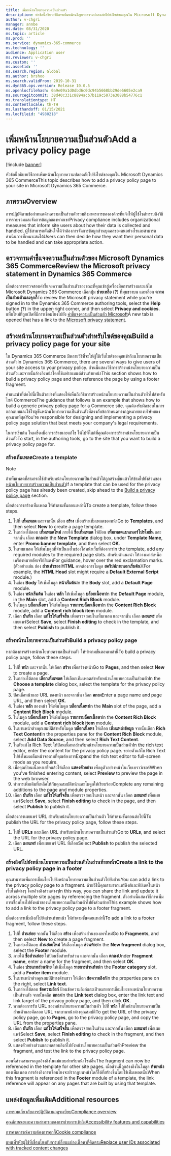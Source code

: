 ```yaml
---
title: เพิ่มหน้านโยบายความเป็นส่วนตัว
description: หัวข้อนี้อธิบายวิธีการเพิ่มหน้านโญบายความปลอดภัยไปยังไซต์ของคุณใน Microsoft Dynamics 365 Commerce
author: v-chgri
manager: annbe
ms.date: 08/31/2020
ms.topic: article
ms.prod: ''
ms.service: dynamics-365-commerce
ms.technology: ''
audience: Application user
ms.reviewer: v-chgri
ms.custom: ''
ms.assetid: ''
ms.search.region: Global
ms.author: brshoo
ms.search.validFrom: 2019-10-31
ms.dyn365.ops.version: Release 10.0.5
ms.openlocfilehash: 0a9e09a1d0dbd6c0dc94b5668bb29de6605e2ca9
ms.sourcegitcommit: 38d40c331c8894acb7b119c5073e3088b54776c1
ms.translationtype: HT
ms.contentlocale: th-TH
ms.lasthandoff: 01/15/2021
ms.locfileid: "4980218"
---
```

# <a name="add-a-privacy-policy-page"></a><span data-ttu-id="53b69-103">เพิ่มหน้านโยบายความเป็นส่วนตัว</span><span class="sxs-lookup"><span data-stu-id="53b69-103">Add a privacy policy page</span></span>


[!include [banner](includes/banner.md)]

<span data-ttu-id="53b69-104">หัวข้อนี้อธิบายวิธีการเพิ่มหน้านโญบายความปลอดภัยไปยังไซต์ของคุณใน Microsoft Dynamics 365 Commerce</span><span class="sxs-lookup"><span data-stu-id="53b69-104">This topic describes how to add a privacy policy page to your site in Microsoft Dynamics 365 Commerce.</span></span>

## <a name="overview"></a><span data-ttu-id="53b69-105">ภาพรวม</span><span class="sxs-lookup"><span data-stu-id="53b69-105">Overview</span></span>

<span data-ttu-id="53b69-106">การปฏิบัติตามข้อกำหนดด้านความเป็นส่วนตัวรวมถึงมาตรการขององค์กรที่แจ้งให้ผู้ใช้ไซต์ทราบถึงวิธีการรวบรวมและจัดการข้อมูลของพวกเขา</span><span class="sxs-lookup"><span data-stu-id="53b69-106">Privacy compliance includes organizational measures that inform site users about how their data is collected and handled.</span></span> <span data-ttu-id="53b69-107">ผู้ใช้สามารถตัดสินใจได้ว่าต้องการจัดการข้อมูลส่วนบุคคลของตนอย่างไรและสามารถดำเนินการที่เหมาะสมได้</span><span class="sxs-lookup"><span data-stu-id="53b69-107">Users can then decide how they want their personal data to be handled and can take appropriate action.</span></span>

## <a name="review-the-microsoft-privacy-statement-in-dynamics-365-commerce"></a><span data-ttu-id="53b69-108">ตรวจทานคำชี้แจงความเป็นส่วนตัวของ Microsoft Dynamics 365 Commerce</span><span class="sxs-lookup"><span data-stu-id="53b69-108">Review the Microsoft privacy statement in Dynamics 365 Commerce</span></span>

<span data-ttu-id="53b69-109">เมื่อต้องการตรวจสอบคำชี้แจงความเป็นส่วนตัวของขณะที่คุณเข้าสู่เครื่องมือการสร้างและแก้ไข Microsoft Dynamics 365 Commerce เลือกปุ่ม **ช่วยเหลือ** (**?**) ที่มุมขวาบน และเลือก **ความเป็นส่วนตัวและคุกกี้**</span><span class="sxs-lookup"><span data-stu-id="53b69-109">To review the Microsoft privacy statement while you're signed in to the Dynamics 365 Commerce authoring tools, select the **Help** button (**?**) in the upper-right corner, and then select **Privacy and cookies**.</span></span> <span data-ttu-id="53b69-110">แท็บใหม่ที่ถูกเปิดที่มีการเชื่อมโยงไปยัง [คำชี้แจงความเป็นส่วนตัว Microsoft](https://privacy.microsoft.com/privacystatement)</span><span class="sxs-lookup"><span data-stu-id="53b69-110">A new tab is opened that has a link to the [Microsoft privacy statement](https://privacy.microsoft.com/privacystatement).</span></span>

## <a name="build-a-privacy-policy-page-for-your-site"></a><span data-ttu-id="53b69-111">สร้างหน้านโยบายความเป็นส่วนตัวสำหรับไซต์ของคุณ</span><span class="sxs-lookup"><span data-stu-id="53b69-111">Build a privacy policy page for your site</span></span>

<span data-ttu-id="53b69-112">ใน Dynamics 365 Commerce มีหลายวิธีที่จะให้ผู้ใช้เว็บไซต์ของคุณเข้าถึงนโยบายความเป็นส่วนตัว</span><span class="sxs-lookup"><span data-stu-id="53b69-112">In Dynamics 365 Commerce, there are several ways to give users of your site access to your privacy policy.</span></span> <span data-ttu-id="53b69-113">ส่วนนี้แสดงวิธีการสร้างหน้านโยบายความเป็นส่วนตัวและจากนั้นอ้างอิงหน้าโดยใช้แฟรกเมนต์ส่วนท้ายหน้า</span><span class="sxs-lookup"><span data-stu-id="53b69-113">This section shows how to build a privacy policy page and then reference the page by using a footer fragment.</span></span>

<span data-ttu-id="53b69-114">คำแนะนำที่ต่อไปนี้เป็นตัวอย่างที่แสดงให้เห็นถึงวิธีการสร้างหน้านโยบายความเป็นส่วนตัวทั่วไปสำหรับไซต์ Commerce</span><span class="sxs-lookup"><span data-stu-id="53b69-114">The guidance that follows is an example that shows how to build a generic privacy policy page for a Commerce site.</span></span> <span data-ttu-id="53b69-115">คุณต้องรับผิดชอบในการออกแบบและใช้โซลูชันหน้านโยบายความเป็นส่วนตัวที่ตรงกับข้อกำหนดทางกฎหมายของบริษัทของคุณมากที่สุด</span><span class="sxs-lookup"><span data-stu-id="53b69-115">You're responsible for designing and implementing a privacy policy page solution that best meets your company's legal requirements.</span></span>

<span data-ttu-id="53b69-116">ในการเริ่มต้น ในเครื่องมือการสร้างและแก้ไข ให้ไปที่ไซต์ที่คุณต้องการสร้างหน้านโยบายความเป็นส่วนตัว</span><span class="sxs-lookup"><span data-stu-id="53b69-116">To start, in the authoring tools, go to the site that you want to build a privacy policy page for.</span></span>

### <a name="create-a-template"></a><span data-ttu-id="53b69-117">สร้างเท็มเพลต</span><span class="sxs-lookup"><span data-stu-id="53b69-117">Create a template</span></span>

> [!NOTE]
> <span data-ttu-id="53b69-118">ถ้าเท็มเพลตที่สามารถใช้สำหรับหน้านโยบายความเป็นส่วนตัวได้ถูกสร้างขึ้นแล้วให้ข้ามไปยังส่วนของ [หน้านโยบายการสร้างความเป็นส่วนตัว](#build-a-privacy-policy-page)</span><span class="sxs-lookup"><span data-stu-id="53b69-118">If a template that can be used for the privacy policy page has already been created, skip ahead to the [Build a privacy policy page](#build-a-privacy-policy-page) section.</span></span>

<span data-ttu-id="53b69-119">เมื่อต้องการสร้างเท็มเพลต ให้ทำตามขั้นตอนเหล่านี้</span><span class="sxs-lookup"><span data-stu-id="53b69-119">To create a template, follow these steps.</span></span>

1. <span data-ttu-id="53b69-120">ไปที่ **เท็มเพลต** และจากนั้น เลือก **สร้าง** เพื่อสร้างเท็มเพลตของหน้า</span><span class="sxs-lookup"><span data-stu-id="53b69-120">Go to **Templates**, and then select **New** to create a page template.</span></span>
1. <span data-ttu-id="53b69-121">ในกล่องโต้ตอบ **เท็มเพลตใหม่** ภายใต้ **ชื่อเท็มเพลต** ให้ป้อน **เท็มเพลตแบนเนอร์โปรโมชั่น** และจากนั้น เลือก **ตกลง**</span><span class="sxs-lookup"><span data-stu-id="53b69-121">In the **New Template** dialog box, under **Template Name**, enter **Promo banner template**, and then select **OK**.</span></span>
1. <span data-ttu-id="53b69-122">ในเทมเพลต ให้เพิ่มโมดูลที่จำเป็นลงในช่องใส่หน้าเว็บที่ต้องการ</span><span class="sxs-lookup"><span data-stu-id="53b69-122">In the template, add any required modules to the required page slots.</span></span> <span data-ttu-id="53b69-123">สำหรับคำแนะนำ ให้วางเมาส์เหนือเครื่องหมายอัศเจรีย์สีแดง</span><span class="sxs-lookup"><span data-stu-id="53b69-123">For guidance, hover over the red exclamation marks.</span></span> <span data-ttu-id="53b69-124">(ตัวอย่างเช่น ช่อง **ส่วนหัวของ HTML** อาจต้องการโมดูล **สคริปต์ภายนอกเริ่มต้น**)</span><span class="sxs-lookup"><span data-stu-id="53b69-124">(For example, the **HTML Head** slot might require a **Default External Script** module.)</span></span>
1. <span data-ttu-id="53b69-125">ในช่อง **Body** ให้เพิ่มโมดูล **หน้าเริ่มต้น**</span><span class="sxs-lookup"><span data-stu-id="53b69-125">In the **Body** slot, add a **Default Page** module.</span></span>
1. <span data-ttu-id="53b69-126">ในช่อง **หน้าเริ่มต้น** ในช่อง **หลัก** ให้เพิ่มโมดูล **บล็อกเนื้อหา**</span><span class="sxs-lookup"><span data-stu-id="53b69-126">In the **Default Page** module, in the **Main** slot, add a **Content Rich Block** module.</span></span>
1. <span data-ttu-id="53b69-127">ในโมดูล **บล็อกเนื้อหา** ให้เพิ่มโมดูล **รายการบล็อกเนื้อหา**</span><span class="sxs-lookup"><span data-stu-id="53b69-127">In the **Content Rich Block** module, add a **Content rich block item** module.</span></span>
1. <span data-ttu-id="53b69-128">เลือก **บันทึก** เลือก **แก้ไขให้เสร็จสิ้น** เพื่อตรวจสอบในเท็มเพลต และจากนั้น เลือก **เผยแพร่** เพื่อเผยแพร่</span><span class="sxs-lookup"><span data-stu-id="53b69-128">Select **Save**, select **Finish editing** to check in the template, and then select **Publish** to publish it.</span></span>

### <a name="build-a-privacy-policy-page"></a><span data-ttu-id="53b69-129">สร้างหน้านโยบายความเป็นส่วนตัว</span><span class="sxs-lookup"><span data-stu-id="53b69-129">Build a privacy policy page</span></span>

<span data-ttu-id="53b69-130">หากต้องการสร้างหน้านโยบายความเป็นส่วนตัว ให้ทำตามขั้นตอนเหล่านี้</span><span class="sxs-lookup"><span data-stu-id="53b69-130">To build a privacy policy page, follow these steps.</span></span>

1. <span data-ttu-id="53b69-131">ไปที่ **หน้า** และจากนั้น ให้เลือก **สร้าง** เพื่อสร้างหน้า</span><span class="sxs-lookup"><span data-stu-id="53b69-131">Go to **Pages**, and then select **New** to create a page.</span></span>
1. <span data-ttu-id="53b69-132">ในกล่องโต้ตอบ **เลือกเท็มเพลต** ให้เลือกเท็มเพลตสำหรับหน้านโยบายความเป็นส่วนตัว</span><span class="sxs-lookup"><span data-stu-id="53b69-132">In the **Choose a template** dialog box, select the template for the privacy policy page.</span></span>
1. <span data-ttu-id="53b69-133">ป้อนชื่อหน้าและ URL ของหน้า และจากนั้น เลือก **ตกลง**</span><span class="sxs-lookup"><span data-stu-id="53b69-133">Enter a page name and page URL, and then select **OK**.</span></span> 
1. <span data-ttu-id="53b69-134">ในช่อง **หลัก** ของหน้า ให้เพิ่มโมดูล **บล็อกเนื้อหา**</span><span class="sxs-lookup"><span data-stu-id="53b69-134">In the **Main** slot of the page, add a **Content Rich Block** module.</span></span>
1. <span data-ttu-id="53b69-135">ในโมดูล **บล็อกเนื้อหา** ให้เพิ่มโมดูล **รายการบล็อกเนื้อหา**</span><span class="sxs-lookup"><span data-stu-id="53b69-135">In the **Content Rich Block** module, add a **Content rich block item** module.</span></span>
1. <span data-ttu-id="53b69-136">ในบานหน้าต่างคุณสมบัติสำหรับโมดูล **บล็อกเนื้อหา** ให้เลือก **เพิ่มแหล่งข้อมูล** จากนั้นเลือก **Rich Text Content**</span><span class="sxs-lookup"><span data-stu-id="53b69-136">In the properties pane for the **Content Rich Block** module, select **Add Data Source**, and then select **Rich Text Content**.</span></span>
1. <span data-ttu-id="53b69-137">ในตัวแก้ไข Rich Text ให้ป้อนเนื้อหาสำหรับหน้านโยบายความเป็นส่วนตัว</span><span class="sxs-lookup"><span data-stu-id="53b69-137">In the rich text editor, enter the content for the privacy policy page.</span></span> <span data-ttu-id="53b69-138">ขยายตัวแก้ไข Rich Text ไปยังโหมดเต็มหน้าจอตามที่คุณต้องการ</span><span class="sxs-lookup"><span data-stu-id="53b69-138">Expand the rich text editor to full-screen mode as you require.</span></span>
1. <span data-ttu-id="53b69-139">เมื่อคุณป้อนเนื้อหาเสร็จแล้วให้เลือก **แสดงตัวอย่าง** เพื่อดูตัวอย่างหน้าในเว็บเบราว์เซอร์</span><span class="sxs-lookup"><span data-stu-id="53b69-139">When you've finished entering content, select **Preview** to preview the page in the web browser.</span></span>
1. <span data-ttu-id="53b69-140">ทำการเพิ่มเติมที่เหลือให้กับคุณสมบัติหน้าและโมดูลให้เรียบร้อย</span><span class="sxs-lookup"><span data-stu-id="53b69-140">Complete any remaining additions to the page and module properties.</span></span>
1. <span data-ttu-id="53b69-141">เลือก **บันทึก** เลือก **แก้ไขให้เสร็จสิ้น** เพื่อตรวจสอบในหน้า และจากนั้น เลือก **เผยแพร่** เพื่อเผยแพร่</span><span class="sxs-lookup"><span data-stu-id="53b69-141">Select **Save**, select **Finish editing** to check in the page, and then select **Publish** to publish it.</span></span>

<span data-ttu-id="53b69-142">เมื่อต้องการเผยแพร่ URL สำหรับหน้านโยบายความเป็นส่วนตัว ให้ทำตามขั้นตอนต่อไปนี้</span><span class="sxs-lookup"><span data-stu-id="53b69-142">To publish the URL for the privacy policy page, follow these steps.</span></span>

1. <span data-ttu-id="53b69-143">ไปที่ **URLs** และเลือก URL สำหรับหน้านโยบายความเป็นส่วนตัว</span><span class="sxs-lookup"><span data-stu-id="53b69-143">Go to **URLs**, and select the URL for the privacy policy page.</span></span>
1. <span data-ttu-id="53b69-144">เลือก **เผยแพร่** เพื่อเผยแพร่ URL ที่เลือก</span><span class="sxs-lookup"><span data-stu-id="53b69-144">Select **Publish** to publish the selected URL.</span></span>

### <a name="create-a-link-to-the-privacy-policy-page-in-a-footer"></a><span data-ttu-id="53b69-145">สร้างลิงก์ไปยังหน้านโยบายความเป็นส่วนตัวในส่วนท้ายหน้า</span><span class="sxs-lookup"><span data-stu-id="53b69-145">Create a link to the privacy policy page in a footer</span></span>

<span data-ttu-id="53b69-146">คุณสามารถเพิ่มการเชื่อมโยงไปยังหน้านโยบายความเป็นส่วนตัวไปยังส่วน</span><span class="sxs-lookup"><span data-stu-id="53b69-146">You can add a link to the privacy policy page to a fragment.</span></span> <span data-ttu-id="53b69-147">ด้วยวิธีนี้คุณสามารถแชร์ลิงก์และอัปเดตในหน้าเว็บไซต์ต่างๆ โดยอ้างอิงส่วนต่างๆ</span><span class="sxs-lookup"><span data-stu-id="53b69-147">In this way, you can share the link and update it across multiple site pages by referencing the fragment.</span></span> <span data-ttu-id="53b69-148">ตัวอย่างนี้แสดงวิธีการเพิ่มการเชื่อมโยงไปยังหน้าของนโยบายความเป็นส่วนตัวไปยังส่วนท้าย</span><span class="sxs-lookup"><span data-stu-id="53b69-148">This example shows how to add a link to the privacy policy page to a footer fragment.</span></span>

<span data-ttu-id="53b69-149">เมื่อต้องการเพิ่มลิงก์ไปยังส่วนท้ายหน้า ให้ทำตามขั้นตอนเหล่านี้</span><span class="sxs-lookup"><span data-stu-id="53b69-149">To add a link to a footer fragment, follow these steps.</span></span>

1. <span data-ttu-id="53b69-150">ไปที่ **ส่วนย่อย** จากนั้น ให้เลือก **สร้าง** เพื่อสร้างส่วนของเพจใหม่</span><span class="sxs-lookup"><span data-stu-id="53b69-150">Go to **Fragments**, and then select **New** to create a page fragment.</span></span>
1. <span data-ttu-id="53b69-151">ในกล่องโต้ตอบ **ส่วนย่อยใหม่** ให้เลือกโมดูล **ส่วนท้าย**</span><span class="sxs-lookup"><span data-stu-id="53b69-151">In the **New fragment** dialog box, select the **Footer** module.</span></span>
1. <span data-ttu-id="53b69-152">ภายใต้ **ชื่อส่วนย่อย** ให้ป้อนชื่อสำหรับส่วน และจากนั้น เลือก **ตกลง**</span><span class="sxs-lookup"><span data-stu-id="53b69-152">Under **Fragment name**, enter a name for the fragment, and then select **OK**.</span></span>
1. <span data-ttu-id="53b69-153">ในช่อง **ประเภทส่วนท้าย** ให้เพิ่มโมดูล **รายการส่วนท้าย**</span><span class="sxs-lookup"><span data-stu-id="53b69-153">In the **Footer category** slot, add a **Footer item** module.</span></span>
1. <span data-ttu-id="53b69-154">ในบานหน้าต่างคุณสมบัติทางด้านขวา ให้เลือก **ข้อความลิงก์**</span><span class="sxs-lookup"><span data-stu-id="53b69-154">In the properties pane on the right, select **Link text**.</span></span>
1. <span data-ttu-id="53b69-155">ในกล่องโต้ตอบ **ข้อความลิงก์** ป้อนข้อความลิงก์และเป้าหมายการเชื่อมโยงของหน้านโยบายความเป็นส่วนตัว จากนั้นคลิก **ตกลง**</span><span class="sxs-lookup"><span data-stu-id="53b69-155">In the **Link text** dialog box, enter the link text and link target of the privacy policy page, and then click **OK**.</span></span>
1. <span data-ttu-id="53b69-156">หากต้องการรับ URL ของหน้านโยบายความเป็นส่วนตัว ไปที่ **หน้า** ไปที่หน้านโยบายความเป็นส่วนตัวและคัดลอก URL จากบานหน้าต่างคุณสมบัติ</span><span class="sxs-lookup"><span data-stu-id="53b69-156">To get the URL of the privacy policy page, go to **Pages**, go to the privacy policy page, and copy the URL from the properties pane.</span></span>
1. <span data-ttu-id="53b69-157">เลือก **บันทึก** เลือก **แก้ไขให้เสร็จสิ้น** เพื่อตรวจสอบในส่วน และจากนั้น เลือก **เผยแพร่** เพื่อเผยแพร่</span><span class="sxs-lookup"><span data-stu-id="53b69-157">Select **Save**, select **Finish editing** to check in the fragment, and then select **Publish** to publish it.</span></span>
1. <span data-ttu-id="53b69-158">แสดงตัวอย่างส่วนและทดสอบลิงก์ไปยังหน้านโยบายความเป็นส่วนตัว</span><span class="sxs-lookup"><span data-stu-id="53b69-158">Preview the fragment, and test the link to the privacy policy page.</span></span>

<span data-ttu-id="53b69-159">ตอนนี้ส่วนสามารถถูกอ้างอิงในแม่แบบสำหรับหน้าไซต์อื่น</span><span class="sxs-lookup"><span data-stu-id="53b69-159">The fragment can now be referenced in the template for other site pages.</span></span> <span data-ttu-id="53b69-160">เมื่อส่วนนี้ถูกอ้างอิงในโมดูล **ท้ายหน้า** ของเท็มเพลต การอ้างอิงการเชื่อมโยงจะปรากฏบนหน้าใดก็ได้ที่สร้างขึ้นโดยใช้เท็มเพลตนั้น</span><span class="sxs-lookup"><span data-stu-id="53b69-160">When this fragment is referenced in the **Footer** module of a template, the link reference will appear on any pages that are built by using that template.</span></span>

## <a name="additional-resources"></a><span data-ttu-id="53b69-161">แหล่งข้อมูลเพิ่มเติม</span><span class="sxs-lookup"><span data-stu-id="53b69-161">Additional resources</span></span>

[<span data-ttu-id="53b69-162">ภาพรวมเกี่ยวกับการปฏิบัติตามกฎระเบียบ</span><span class="sxs-lookup"><span data-stu-id="53b69-162">Compliance overview</span></span>](compliance-overview.md)

[<span data-ttu-id="53b69-163">คุณลักษณะและความสามารถของการช่วยการเข้าถึง</span><span class="sxs-lookup"><span data-stu-id="53b69-163">Accessibility features and capabilities</span></span>](accessibility.md)

[<span data-ttu-id="53b69-164">การคาดการณ์ความต้องการคุกกี้</span><span class="sxs-lookup"><span data-stu-id="53b69-164">Cookie compliance</span></span>](cookie-compliance.md)

[<span data-ttu-id="53b69-165">แทนที่รหัสผู้ใช้ที่เชื่อมโยงกับการเปลี่ยนแปลงเนื้อหาที่ติดตาม</span><span class="sxs-lookup"><span data-stu-id="53b69-165">Replace user IDs associated with tracked content changes</span></span>](replace-IDs-tracked-changes.md)
